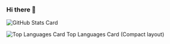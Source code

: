 ### Hi there 👋

![GitHub Stats Card](https://github-readme-stats.vercel.app/api?username=konono)

![Top Languages Card](https://github-readme-stats.vercel.app/api/top-langs/?username=konono)
Top Languages Card (Compact layout)
